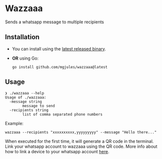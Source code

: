 # Wazzaaa

Sends a whatsapp message to multiple recipients

## Installation

- You can install using the [latest released binary](https://github.com/mgjules/wazzaaa/releases/latest).

- **OR** using Go:

    ```shell
    go install github.com/mgjules/wazzaaa@latest
    ```

## Usage

```shell
❯ ./wazzaaa --help
Usage of ./wazzaaa:
  -message string
    	message to send
  -recipients string
    	list of comma separated phone numbers
```

Example:

```shell
wazzaaa --recipients "xxxxxxxxxx,yyyyyyyyy" --message "Hello there..."
```

When executed for the first time, it will generate a QR code in the terminal.
Link your whatsapp account to wazzaaa using the QR code.
More info about how to link a device to your whatsapp account [here](https://faq.whatsapp.com/1317564962315842/?cms_platform=web).

